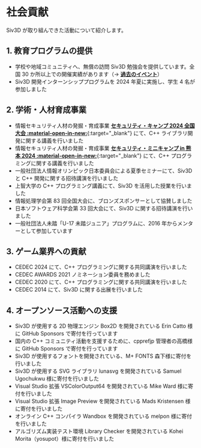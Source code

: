 # 社会貢献
Siv3D が取り組んできた活動について紹介します。

## 1. 教育プログラムの提供
- 学校や地域コミュニティへ、無償の訪問 Siv3D 勉強会を提供しています。全国 30 か所以上での開催実績があります（→ [**過去のイベント**](./community/history.md)）
- Siv3D 開発インターンシッププログラムを 2024 年夏に実施し、学生 4 名が参加しました

## 2. 学術・人材育成事業
- 情報セキュリティ人材の発掘・育成事業 [**セキュリティ・キャンプ 2024 全国大会 :material-open-in-new:**](https://www.ipa.go.jp/jinzai/security-camp/2024/camp/zenkoku/index.html){:target="_blank"}  にて、C++ ライブラリ開発に関する講義を行いました
- 情報セキュリティ人材の発掘・育成事業 [**セキュリティ・ミニキャンプ in 熊本 2024 :material-open-in-new:**](https://www.security-camp.or.jp/minicamp/kumamoto2024.html){:target="_blank"}  にて、C++ プログラミングに関する講義を行いました
- 一般社団法人情報オリンピック日本委員会による夏季セミナーにて、Siv3D と C++ 開発に関する招待講演を行いました
- 上智大学の C++ プログラミング講義にて、Siv3D を活用した授業を行いました
- 情報処理学会第 83 回全国大会に、ブロンズスポンサーとして協賛しました
- 日本ソフトウェア科学会第 33 回大会にて、Siv3D に関する招待講演を行いました
- 一般社団法人未踏「U-17 未踏ジュニア」プログラムに、2016 年からメンターとして参加しています

## 3. ゲーム業界への貢献
- CEDEC 2024 にて、C++ プログラミングに関する共同講演を行いました
- CEDEC AWARDS 2021 ノミネーション委員を務めました
- CEDEC 2020 にて、C++ プログラミングに関する共同講演を行いました
- CEDEC 2014 にて、Siv3D に関する出展を行いました

## 4. オープンソース活動への支援
- Siv3D が使用する 2D 物理エンジン Box2D を開発されている Erin Catto 様に GitHub Sponsors で寄付を行っています
- 国内の C++ コミュニティ活動を支援するために、cpprefjp 管理者の高橋様に GitHub Sponsors で寄付を行っています
- Siv3D が使用するフォントを開発されている、M+ FONTS 森下様に寄付を行いました
- Siv3D が使用する SVG ライブラリ lunasvg を開発されている Samuel Ugochukwu 様に寄付を行いました
- Visual Studio 拡張 VSColorOutput64 を開発されている Mike Ward 様に寄付を行いました
- Visual Studio 拡張 Image Preview を開発されている Mads Kristensen 様に寄付を行いました
- オンライン C++ コンパイラ Wandbox を開発されている melpon 様に寄付を行いました
- アルゴリズム実装テスト環境 Library Checker を開発されている Kohei Morita（yosupot）様に寄付を行いました
